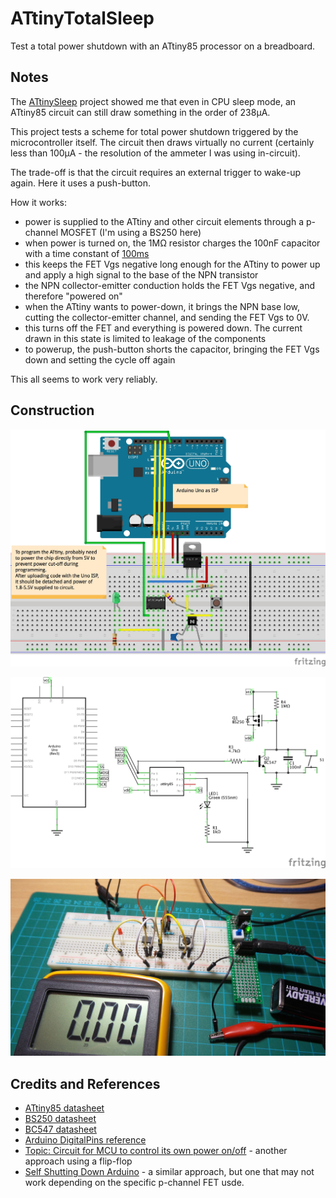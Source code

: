 # ATtinyTotalSleep

Test a total power shutdown with an ATtiny85 processor on a breadboard.

## Notes

The [ATtinySleep](../ATtinySleep) project showed me that even in CPU sleep mode, an ATtiny85 circuit can
still draw something in the order of 238µA.

This project tests a scheme for total power shutdown triggered by the microcontroller itself.
The circuit then draws virtually no current (certainly less than 100µA - the resolution of the ammeter I was using in-circuit).

The trade-off is that the circuit requires an external trigger to wake-up again. Here it uses a push-button.

How it works:
* power is supplied to the ATtiny and other circuit elements through a p-channel MOSFET (I'm using a BS250 here)
* when power is turned on, the 1MΩ resistor charges the 100nF capacitor with a time constant of [100ms](http://www.wolframalpha.com/input/?i=1M%CE%A9*100nF)
* this keeps the FET Vgs negative long enough for the ATtiny to power up and apply a high signal to the base of the NPN transistor
* the NPN collector-emitter conduction holds the FET Vgs negative, and therefore "powered on"
* when the ATtiny wants to power-down, it brings the NPN base low, cutting the collector-emitter channel, and sending the FET Vgs to 0V.
* this turns off the FET and everything is powered down. The current drawn in this state is limited to leakage of the components
* to powerup, the push-button shorts the capacitor, bringing the FET Vgs down and setting the cycle off again

This all seems to work very reliably.

## Construction

![Breadboard](./assets/ATtinyTotalSleep_bb.jpg?raw=true)

![The Schematic](./assets/ATtinyTotalSleep_schematic.jpg?raw=true)

![The Build](./assets/ATtinyTotalSleep_build.jpg?raw=true)

## Credits and References
* [ATtiny85 datasheet](http://www.atmel.com/devices/ATTINY85.aspx)
* [BS250 datasheet](http://www.futurlec.com/Transistors/BS250.shtml)
* [BC547 datasheet](http://www.futurlec.com/Transistors/BC547.shtml)
* [Arduino DigitalPins reference](https://www.arduino.cc/en/Tutorial/DigitalPins)
* [Topic: Circuit for MCU to control its own power on/off](http://forum.arduino.cc/index.php?topic=118504.0) - another approach using a flip-flop
* [Self Shutting Down Arduino](http://letsmakerobots.com/content/self-shutting-down-arduino-or-any-other-microcontroller-matter) - a similar approach, but one that may not work depending on the specific p-channel FET usde.


